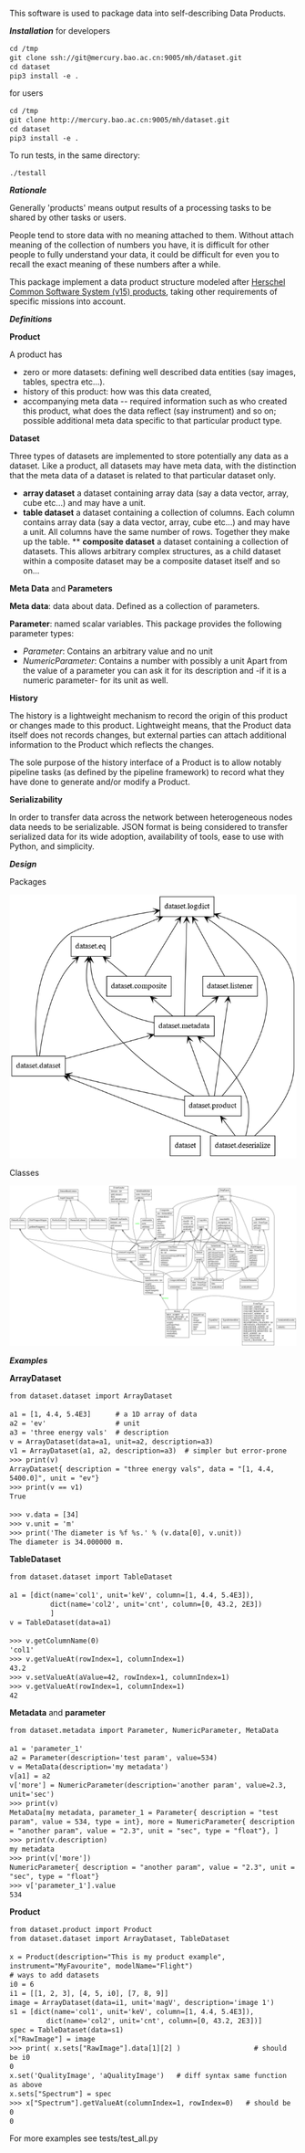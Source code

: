 This software is used to package data into self-describing Data Products.

_**Installation**_
for developers
```
cd /tmp
git clone ssh://git@mercury.bao.ac.cn:9005/mh/dataset.git
cd dataset
pip3 install -e .
```
for users
```
cd /tmp
git clone http://mercury.bao.ac.cn:9005/mh/dataset.git
cd dataset
pip3 install -e .
```

To run tests, in the same directory:
```
./testall
```

_**Rationale**_

Generally 'products' means output results of a processing tasks to be shared by other tasks or users. 

People tend to store data with no meaning attached to them. Without attach meaning of the collection of numbers you have, it is difficult for other people to fully understand your data, it could be difficult for even you to recall the exact meaning of these numbers after a while.

This package implement a data product structure modeled after [Herschel Common Software System (v15)  products](https://www.cosmos.esa.int/web/herschel/data-products-overview), taking other  requirements of specific missions into account.


_**Definitions**_

**Product**

A product has
   * zero or more datasets: defining well described data entities (say images, tables, spectra etc...). 
   * history of this product: how was this data created, 
   * accompanying meta data -- required information such as who created this product, what does the data reflect (say instrument) and so on; possible additional meta data specific to that particular product type.

**Dataset**

Three types of datasets are implemented to store potentially any data as a dataset.
Like a product, all datasets may have meta data, with the distinction that the meta data of a dataset is related to that particular dataset only.
   * **array dataset**
   a dataset containing array data (say a data vector, array, cube etc...) and may have a unit. 
   * **table dataset**
   a dataset containing a collection of columns. Each column contains array data (say a data vector, array, cube etc...) and may have a unit. All columns have the same number of rows. Together they make up the table. 
   ** **composite dataset**
a dataset containing a collection of datasets. This allows arbitrary complex structures, as a child dataset within a composite dataset may be a composite dataset itself and so on...

**Meta Data** and **Parameters**

**Meta data**: data about data. Defined as a collection of parameters. 

**Parameter**: named scalar variables. 
This package provides the following parameter types: 
   * _Parameter_: Contains an arbitrary value and no unit
   * _NumericParameter_: Contains a number with possibly a unit
Apart from the value of a parameter you can ask it for its description and -if it is a numeric parameter- for its unit as well. 

**History**

The history is a lightweight mechanism to record the origin of this product or changes made to this product. Lightweight means, that the Product data itself does not  records changes, but external parties can attach additional information to the Product which reflects the changes.

The sole purpose of the history interface of a Product is to allow notably pipeline tasks (as defined by the pipeline framework) to record what they have done to generate and/or modify a Product. 

**Serializability**

In order to transfer data across the network between heterogeneous nodes data needs to be serializable.
JSON format is being considered to transfer serialized data for its wide adoption, availability of tools, ease to use with Python, and simplicity.

_**Design**_

Packages

![alt text](resources/packages_dataset.png "packages")

Classes

![alt text](resources/classes_dataset.png "classes")

_**Examples**_

**ArrayDataset**
```
from dataset.dataset import ArrayDataset

a1 = [1, 4.4, 5.4E3]      # a 1D array of data
a2 = 'ev'                 # unit
a3 = 'three energy vals'  # description
v = ArrayDataset(data=a1, unit=a2, description=a3)
v1 = ArrayDataset(a1, a2, description=a3)  # simpler but error-prone
>>> print(v)
ArrayDataset{ description = "three energy vals", data = "[1, 4.4, 5400.0]", unit = "ev"}
>>> print(v == v1)
True

>>> v.data = [34]
>>> v.unit = 'm'
>>> print('The diameter is %f %s.' % (v.data[0], v.unit))
The diameter is 34.000000 m.
```

**TableDataset**
```
from dataset.dataset import TableDataset

a1 = [dict(name='col1', unit='keV', column=[1, 4.4, 5.4E3]),
          dict(name='col2', unit='cnt', column=[0, 43.2, 2E3])
          ]
v = TableDataset(data=a1)
    
>>> v.getColumnName(0)
'col1'
>>> v.getValueAt(rowIndex=1, columnIndex=1)
43.2
>>> v.setValueAt(aValue=42, rowIndex=1, columnIndex=1)
>>> v.getValueAt(rowIndex=1, columnIndex=1)
42
```
**Metadata** and **parameter**
```
from dataset.metadata import Parameter, NumericParameter, MetaData

a1 = 'parameter_1'
a2 = Parameter(description='test param', value=534)
v = MetaData(description='my metadata')
v[a1] = a2
v['more'] = NumericParameter(description='another param', value=2.3, unit='sec')
>>> print(v)
MetaData[my metadata, parameter_1 = Parameter{ description = "test param", value = 534, type = int}, more = NumericParameter{ description = "another param", value = "2.3", unit = "sec", type = "float"}, ]
>>> print(v.description) 
my metadata
>>> print(v['more'])
NumericParameter{ description = "another param", value = "2.3", unit = "sec", type = "float"}
>>> v['parameter_1'].value
534

```

**Product**
```
from dataset.product import Product
from dataset.dataset import ArrayDataset, TableDataset

x = Product(description="This is my product example",  instrument="MyFavourite", modelName="Flight")
# ways to add datasets
i0 = 6
i1 = [[1, 2, 3], [4, 5, i0], [7, 8, 9]]
image = ArrayDataset(data=i1, unit='magV', description='image 1')
s1 = [dict(name='col1', unit='keV', column=[1, 4.4, 5.4E3]),
         dict(name='col2', unit='cnt', column=[0, 43.2, 2E3])]
spec = TableDataset(data=s1)
x["RawImage"] = image
>>> print( x.sets["RawImage"].data[1][2] )                  # should be i0
0
x.set('QualityImage', 'aQualityImage')   # diff syntax same function as above
x.sets["Spectrum"] = spec
>>> x["Spectrum"].getValueAt(columnIndex=1, rowIndex=0)   # should be 0
0
```

For more examples see tests/test_all.py
